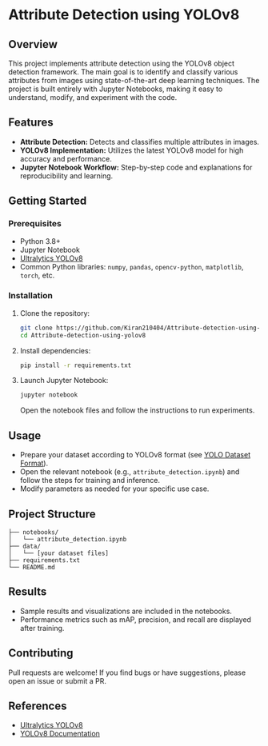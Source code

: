 # Attribute Detection using YOLOv8

## Overview

This project implements attribute detection using the YOLOv8 object detection framework. The main goal is to identify and classify various attributes from images using state-of-the-art deep learning techniques. The project is built entirely with Jupyter Notebooks, making it easy to understand, modify, and experiment with the code.

## Features

- **Attribute Detection:** Detects and classifies multiple attributes in images.
- **YOLOv8 Implementation:** Utilizes the latest YOLOv8 model for high accuracy and performance.
- **Jupyter Notebook Workflow:** Step-by-step code and explanations for reproducibility and learning.

## Getting Started

### Prerequisites

- Python 3.8+
- Jupyter Notebook
- [Ultralytics YOLOv8](https://github.com/ultralytics/ultralytics)
- Common Python libraries: `numpy`, `pandas`, `opencv-python`, `matplotlib`, `torch`, etc.

### Installation

1. Clone the repository:
    ```bash
    git clone https://github.com/Kiran210404/Attribute-detection-using-yolov8.git
    cd Attribute-detection-using-yolov8
    ```

2. Install dependencies:
    ```bash
    pip install -r requirements.txt
    ```

3. Launch Jupyter Notebook:
    ```bash
    jupyter notebook
    ```
    Open the notebook files and follow the instructions to run experiments.

## Usage

- Prepare your dataset according to YOLOv8 format (see [YOLO Dataset Format](https://docs.ultralytics.com/datasets/detect/)).
- Open the relevant notebook (e.g., `attribute_detection.ipynb`) and follow the steps for training and inference.
- Modify parameters as needed for your specific use case.

## Project Structure

```
├── notebooks/
│   └── attribute_detection.ipynb
├── data/
│   └── [your dataset files]
├── requirements.txt
└── README.md
```

## Results

- Sample results and visualizations are included in the notebooks.
- Performance metrics such as mAP, precision, and recall are displayed after training.

## Contributing

Pull requests are welcome! If you find bugs or have suggestions, please open an issue or submit a PR.


## References

- [Ultralytics YOLOv8](https://github.com/ultralytics/ultralytics)
- [YOLOv8 Documentation](https://docs.ultralytics.com/)
